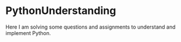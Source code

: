 # PythonUnderstanding
Here I am solving some questions and assignments to understand and implement Python.
